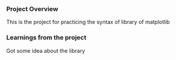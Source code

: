 ### Project Overview

 This is the project for practicing the syntax of library of matplotlib


### Learnings from the project

 Got some idea about the library 


